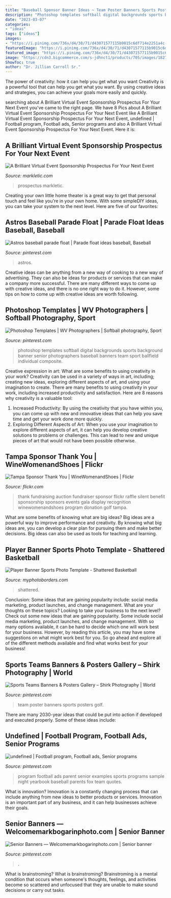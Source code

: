 ```yaml
---
title: "Baseball Sponsor Banner Ideas ~ Team Poster Banners Sports Posters Golf"
description: "Photoshop templates softball digital backgrounds sports background banner senior photographers baseball banners team sport ballfield individual composite"
date: "2023-03-07"
categories:
- "ideas"
tags: ["ideas"]
images:
- "https://i.pinimg.com/736x/d4/30/71/d43071577115b9015c6df714e2251a4c--senior-ads-football-program.jpg"
featuredImage: "https://i.pinimg.com/736x/d4/30/71/d43071577115b9015c6df714e2251a4c--senior-ads-football-program.jpg"
featured_image: "https://i.pinimg.com/736x/d4/30/71/d43071577115b9015c6df714e2251a4c--senior-ads-football-program.jpg"
image: "https://cdn3.bigcommerce.com/s-jdhnct1/products/705/images/1827/shattered_basketball_48x72_banner__72925.1478629883.500.625.jpg?c=2"
ShowToc: true
author: "Dr. Jillian Carroll Sr."
---
```



The power of creativity: how it can help you get what you want
Creativity is a powerful tool that can help you get what you want. By using creative ideas and strategies, you can achieve your goals more easily and quickly.

	

		
searching about A Brilliant Virtual Event Sponsorship Prospectus For Your Next Event you've came to the right page. We have 8 Pics about A Brilliant Virtual Event Sponsorship Prospectus For Your Next Event like A Brilliant Virtual Event Sponsorship Prospectus For Your Next Event, undefined | Football program, Football ads, Senior programs and also A Brilliant Virtual Event Sponsorship Prospectus For Your Next Event. Here it is:
		
    
## A Brilliant Virtual Event Sponsorship Prospectus For Your Next Event

<img loading=lazy src="https://www.markletic.com/wp-content/uploads/2020/10/Sample-Virtual-Event-Sponsorship-Prospectus.jpg" onerror="this.onerror=null;this.src='https://tse3.mm.bing.net/th?id=OIP.zUhqY0spPgJnWt8WFL4zqAHaMW&amp;pid=15.1';" alt="A Brilliant Virtual Event Sponsorship Prospectus For Your Next Event">

_Source: markletic.com_

>prospectus markletic. 

	

Creating your own little home theater is a great way to get that personal touch and feel like you're in your own home. With some simpleDIY ideas, you can take your system to the next level. Here are five of our favorites: 

    
## Astros Baseball Parade Float | Parade Float Ideas Baseball, Baseball

<img loading=lazy src="https://i.pinimg.com/originals/74/df/a6/74dfa6167bf3962dd9bdc2350bb6af53.jpg" onerror="this.onerror=null;this.src='https://tse3.mm.bing.net/th?id=OIP.kJRwMswWytL5Y4Wh408VSgHaEK&amp;pid=15.1';" alt="Astros baseball parade float | Parade float ideas baseball, Baseball">

_Source: pinterest.com_

>astros. 

	

Creative ideas can be anything from a new way of cooking to a new way of advertising. They can also be ideas for products or services that can make a company more successful. There are many different ways to come up with creative ideas, and there is no one right way to do it. However, some tips on how to come up with creative ideas are worth following.

    
## Photoshop Templates | WV Photographers | Softball Photography, Sport

<img loading=lazy src="https://i.pinimg.com/736x/eb/56/2b/eb562b693967c28d8c651315cadfd70f.jpg" onerror="this.onerror=null;this.src='https://tse2.mm.bing.net/th?id=OIP.mi5wa_Zv49bGNHEShmt-bgHaO0&amp;pid=15.1';" alt="Photoshop Templates | WV Photographers | Softball photography, Sport">

_Source: pinterest.com_

>photoshop templates softball digital backgrounds sports background banner senior photographers baseball banners team sport ballfield individual composite. 

	

Creative expression in art: What are some benefits to using creativity in your work?
Creativity can be used in a variety of ways in art, including; creating new ideas, exploring different aspects of art, and using your imagination to create. There are many benefits to using creativity in your work, including increased productivity and satisfaction. Here are 8 reasons why creativity is a valuable tool: 
1. Increased Productivity: By using the creativity that you have within you, you can come up with new and innovative ideas that can help you save time and get your work done more quickly.
2. Exploring Different Aspects of Art: When you use your imagination to explore different aspects of art, it can help you develop creative solutions to problems or challenges. This can lead to new and unique pieces of art that would not have been possible otherwise. 

    
## Tampa Sponsor Thank You | WineWomenandShoes | Flickr

<img loading=lazy src="https://c2.staticflickr.com/6/5016/5574958450_aa688ac965_b.jpg" onerror="this.onerror=null;this.src='https://tse1.mm.bing.net/th?id=OIP.4U669a-toLMnV4FWniI9wQHaLH&amp;pid=15.1';" alt="Tampa Sponsor Thank You | WineWomenandShoes | Flickr">

_Source: flickr.com_

>thank fundraising auction fundraiser sponsor flickr raffle silent benefit sponsorship sponsors events gala display recognition winewomenandshoes program donation golf tampa. 

	

What are some benefits of knowing what are big ideas?
Big ideas are a powerful way to improve performance and creativity. By knowing what big ideas are, you can develop a clear plan for pursuing them and make better decisions. Big ideas can also be used as tools for teaching and learning.

    
## Player Banner Sports Photo Template - Shattered Basketball

<img loading=lazy src="https://cdn3.bigcommerce.com/s-jdhnct1/products/705/images/1827/shattered_basketball_48x72_banner__72925.1478629883.500.625.jpg?c=2" onerror="this.onerror=null;this.src='https://tse1.mm.bing.net/th?id=OIP.0UPsfTlocFVOSqk7jrpWPQAAAA&amp;pid=15.1';" alt="Player Banner Sports Photo Template - Shattered Basketball">

_Source: myphotoborders.com_

>shattered. 

	

Conclusion: Some ideas that are gaining popularity include: social media marketing, product launches, and change management. What are your thoughts on these topics?
Looking to take your business to the next level? Check out some new ideas that are gaining popularity. Some include social media marketing, product launches, and change management. With so many options available, it can be hard to decide which one will work best for your business. However, by reading this article, you may have some suggestions on what might work best for you. So go ahead and explore all of the different methods available and find what works best for your business!

    
## Sports Teams Banners &amp; Posters Gallery – Shirk Photography | World

<img loading=lazy src="https://i.pinimg.com/736x/06/63/0d/06630d2f3f3058ad2d00a26cfe388c6d.jpg" onerror="this.onerror=null;this.src='https://tse4.mm.bing.net/th?id=OIP.hvmOf9GElG49mhgOwNg9hQHaJ1&amp;pid=15.1';" alt="Sports Teams Banners &amp; Posters Gallery – Shirk Photography | World">

_Source: pinterest.com_

>team poster banners sports posters golf. 

	

There are many 2030-year ideas that could be put into action if developed and executed properly. Some of these ideas include:

    
## Undefined | Football Program, Football Ads, Senior Programs

<img loading=lazy src="https://i.pinimg.com/736x/d4/30/71/d43071577115b9015c6df714e2251a4c--senior-ads-football-program.jpg" onerror="this.onerror=null;this.src='https://tse2.mm.bing.net/th?id=OIP.et9GQFdd1laXG8vwJXs_7wHaJ3&amp;pid=15.1';" alt="undefined | Football program, Football ads, Senior programs">

_Source: pinterest.com_

>program football ads parent senior examples sports programs sample night yearbook baseball parents fox team quotes. 

	

What is innovation?
Innovation is a constantly changing process that can include anything from new ideas to better products or services. Innovation is an important part of any business, and it can help businesses achieve their goals.

    
## Senior Banners — Welcomemarkbogarinphoto.com | Senior Banner

<img loading=lazy src="https://i.pinimg.com/736x/ad/6f/b8/ad6fb8bb366ee6867a510ab0f4d70dd7.jpg" onerror="this.onerror=null;this.src='https://tse1.mm.bing.net/th?id=OIP.NWQ4bX7u1pUahQ-ZrCjM0QHaMV&amp;pid=15.1';" alt="Senior Banners — Welcomemarkbogarinphoto.com | Senior banner">

_Source: pinterest.com_

>. 

	

What is brainstroming?
What is brainstroming? Brainstroming is a mental condition that occurs when someone's thoughts, feelings, and activities become so scattered and unfocused that they are unable to make sound decisions or carry out tasks.

